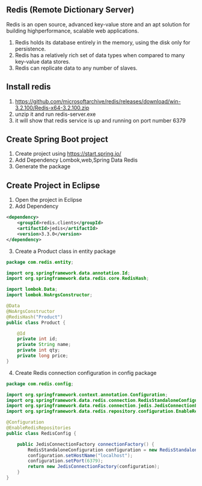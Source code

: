 ## Redis (Remote Dictionary Server)
Redis is an open source, advanced key-value store and an apt solution for building highperformance, scalable web applications.

1. Redis holds its database entirely in the memory, using the disk only for persistence.
2. Redis has a relatively rich set of data types when compared to many key-value data stores.
3. Redis can replicate data to any number of slaves.

## Install redis
1. https://github.com/microsoftarchive/redis/releases/download/win-3.2.100/Redis-x64-3.2.100.zip
2. unzip it and run redis-server.exe
3. it will show that redis service is up and running on port number 6379

## Create Spring Boot project
1. Create project using https://start.spring.io/
2. Add Dependency Lombok,web,Spring Data Redis
3. Generate the package

## Create Project in Eclipse
1. Open the project in Eclipse
2. Add Dependency

```xml
<dependency>
    <groupId>redis.clients</groupId>
    <artifactId>jedis</artifactId>
    <version>3.3.0</version>
</dependency>

```
3. Create a Product class in entity package

```java
package com.redis.entity;

import org.springframework.data.annotation.Id;
import org.springframework.data.redis.core.RedisHash;

import lombok.Data;
import lombok.NoArgsConstructor;

@Data
@NoArgsConstructor
@RedisHash("Product")
public class Product {

	@Id
	private int id;
	private String name;
	private int qty;
	private long price;
}

```
4.  Create Redis connection configuration in config package

```java
package com.redis.config;

import org.springframework.context.annotation.Configuration;
import org.springframework.data.redis.connection.RedisStandaloneConfiguration;
import org.springframework.data.redis.connection.jedis.JedisConnectionFactory;
import org.springframework.data.redis.repository.configuration.EnableRedisRepositories;

@Configuration
@EnableRedisRepositories
public class RedisConfig {

	public JedisConnectionFactory connectionFactory() {
		RedisStandaloneConfiguration configuration = new RedisStandaloneConfiguration();
		configuration.setHostName("localhost");
		configuration.setPort(6379);
		return new JedisConnectionFactory(configuration);
	}
}

```
